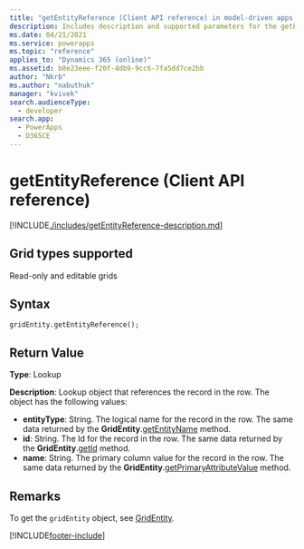 ```yaml
---
title: "getEntityReference (Client API reference) in model-driven apps| MicrosoftDocs"
description: Includes description and supported parameters for the getEntityReference method.
ms.date: 04/21/2021
ms.service: powerapps
ms.topic: "reference"
applies_to: "Dynamics 365 (online)"
ms.assetid: b8e23eee-f20f-4db9-9cc6-7fa5dd7ce2bb
author: "Nkrb"
ms.author: "nabuthuk"
manager: "kvivek"
search.audienceType: 
  - developer
search.app: 
  - PowerApps
  - D365CE
---
```

# getEntityReference (Client API reference)



[!INCLUDE[./includes/getEntityReference-description.md](./includes/getEntityReference-description.md)]

## Grid types supported

Read-only and editable grids

## Syntax

`gridEntity.getEntityReference();`

## Return Value

**Type**: Lookup

**Description**: Lookup object that references the record in the row. The object has the following values:

- **entityType**: String. The logical name for the record in the row. The same data returned by the **GridEntity**.[getEntityName](getEntityName.md) method.
- **id**: String. The Id for the record in the row. The same data returned by the **GridEntity**.[getId](getId.md) method.
- **name**: String. The primary column value for the record in the row. The same data returned by the **GridEntity**.[getPrimaryAttributeValue](getPrimaryAttributeValue.md) method.

## Remarks

To get the `gridEntity` object, see [GridEntity](../gridentity.md). 



[!INCLUDE[footer-include](../../../../../../includes/footer-banner.md)]